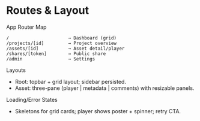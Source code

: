 # Routes & Layout

App Router Map
```
/                      → Dashboard (grid)
/projects/[id]         → Project overview
/assets/[id]           → Asset detail/player
/shares/[token]        → Public share
/admin                 → Settings
```

Layouts
- Root: topbar + grid layout; sidebar persisted.
- Asset: three-pane (player | metadata | comments) with resizable panels.

Loading/Error States
- Skeletons for grid cards; player shows poster + spinner; retry CTA.
